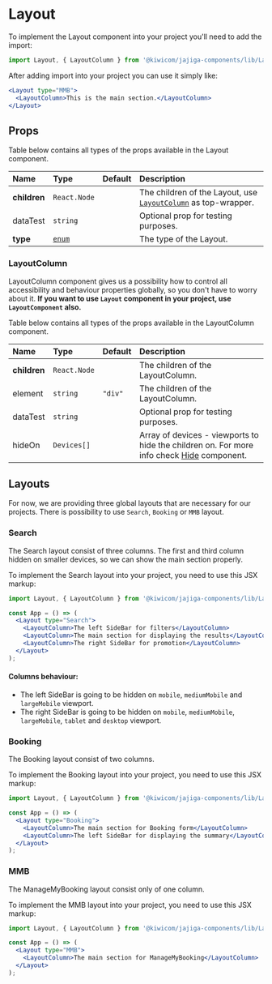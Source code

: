 # Layout

To implement the Layout component into your project you'll need to add the import:

```jsx
import Layout, { LayoutColumn } from '@kiwicom/jajiga-components/lib/Layout';
```

After adding import into your project you can use it simply like:

```jsx
<Layout type="MMB">
  <LayoutColumn>This is the main section.</LayoutColumn>
</Layout>
```

## Props

Table below contains all types of the props available in the Layout component.
  
| Name | Type | Default | Description |
| :------------ | :-------------------------- | :-------------- | :------------------------------- |
| **children** | `React.Node` | | The children of the Layout, use [`LayoutColumn`](#layoutcolumn) as top-wrapper.
| dataTest | `string` | | Optional prop for testing purposes.
| **type** | [`enum`](#layouts) | | The type of the Layout.

### LayoutColumn

LayoutColumn component gives us a possibility how to control all accessibility and behaviour properties globally, so you don't have to worry about it.
**If you want to use `Layout` component in your project, use `LayoutComponent` also.**

Table below contains all types of the props available in the LayoutColumn component.
  
| Name | Type | Default | Description |
| :------------ | :-------------------------- | :-------------- | :------------------------------- |
| **children** | `React.Node` | | The children of the LayoutColumn.
| element | `string` | `"div"` | The children of the LayoutColumn.
| dataTest | `string` | | Optional prop for testing purposes.
| hideOn | `Devices[]` | | Array of devices - viewports to hide the children on. For more info check [Hide](../Hide) component.

## Layouts

For now, we are providing three global layouts that are necessary for our projects.
There is possibility to use `Search`, `Booking` or `MMB` layout.

### Search

The Search layout consist of three columns. The first and third column hidden on smaller devices, so we can show the main section properly.

To implement the Search layout into your project, you need to use this JSX markup:

```jsx
import Layout, { LayoutColumn } from '@kiwicom/jajiga-components/lib/Layout';

const App = () => (
  <Layout type="Search">
    <LayoutColumn>The left SideBar for filters</LayoutColumn>
    <LayoutColumn>The main section for displaying the results</LayoutColumn>
    <LayoutColumn>The right SideBar for promotion</LayoutColumn>
  </Layout>
);
```

#### Columns behaviour:

- The left SideBar is going to be hidden on `mobile`, `mediumMobile` and `largeMobile` viewport.
- The right SideBar is going to be hidden on `mobile`, `mediumMobile`, `largeMobile`, `tablet` and `desktop` viewport.

### Booking

The Booking layout consist of two columns.

To implement the Booking layout into your project, you need to use this JSX markup:

```jsx
import Layout, { LayoutColumn } from '@kiwicom/jajiga-components/lib/Layout';

const App = () => (
  <Layout type="Booking">
    <LayoutColumn>The main section for Booking form</LayoutColumn>
    <LayoutColumn>The left SideBar for displaying the summary</LayoutColumn>
  </Layout>
);
```

### MMB

The ManageMyBooking layout consist only of one column.

To implement the MMB layout into your project, you need to use this JSX markup:

```jsx
import Layout, { LayoutColumn } from '@kiwicom/jajiga-components/lib/Layout';

const App = () => (
  <Layout type="MMB">
    <LayoutColumn>The main section for ManageMyBooking</LayoutColumn>
  </Layout>
);
```
